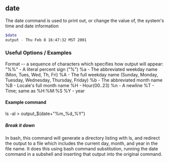 ---
---

date
-------
The date command is used to print out, or change the value of, the system's time and date information
<!-- one line explanation would go here -->

<!-- minimal example -->
~~~ bash
$date
output - Thu Feb 8 16:47:32 MST 2001
~~~

<!--more-->

### Useful Options / Examples
Format -- a sequence of characters which specifies how output will appear:
"%%" - A literal percent sign ("%")
%a - The abbreviated weekday name (Mon, Tues, Wed, Th, Fri)
%A - The full weekday name (Sunday, Monday, Tuesday, Wednesday, Thursday, Friday)
%b - The abbreviated month name 
%B - Locale's full month name
%H - Hour(00..23)
%n - A newline
%T - Time; same as %H:%M:%S
%Y - year

#### Example command
ls -al > output_$(date+"%m_%d_%Y")
##### Break it down
In bash, this command will generate a directory listing with ls, and redirect the output to a file 
which includes the current day, month, and year in the file name. It does this using bash command 
substitution, running the date command in a subshell and inserting that output into the original command.
